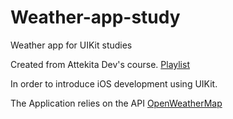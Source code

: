 # Weather-app-study

Weather app for UIKit  studies

Created from Attekita Dev's course.
<a href='https://www.youtube.com/playlist?list=PLprgbdnzrDkHjUr2mFq0ypg-v6RNChKA8' alt='Playlist'>Playlist</a>


In order to introduce iOS development using UIKit.

The Application relies on the API <a href='https://openweathermap.org/api' alt='APi'>OpenWeatherMap</a>

